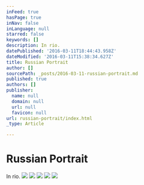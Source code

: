 ```yaml
---
inFeed: true
hasPage: true
inNav: false
inLanguage: null
starred: false
keywords: []
description: In rio.
datePublished: '2016-03-11T18:44:43.958Z'
dateModified: '2016-03-11T15:38:34.627Z'
title: Russian Portrait
author: []
sourcePath: _posts/2016-03-11-russian-portrait.md
published: true
authors: []
publisher:
  name: null
  domain: null
  url: null
  favicon: null
url: russian-portrait/index.html
_type: Article

---
```

# Russian Portrait

In rio.
![](https://the-grid-user-content.s3-us-west-2.amazonaws.com/60ab3d7f-4ec5-4ea2-85f0-1b5ae8080bba.jpg)
![](https://the-grid-user-content.s3-us-west-2.amazonaws.com/8f7b2ef3-f195-4c7e-b331-fbb46cde41c8.jpg)
![](https://the-grid-user-content.s3-us-west-2.amazonaws.com/8c614828-eef9-425d-a363-ac91453bc9b8.jpg)
![](https://the-grid-user-content.s3-us-west-2.amazonaws.com/abf6a9f2-a3db-4c4e-bceb-4c638378035c.jpg)
![](https://the-grid-user-content.s3-us-west-2.amazonaws.com/777b4efa-d0c1-40c0-8371-09557c6c5e1b.jpg)